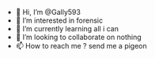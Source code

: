 - 👋 Hi, I’m @Gally593
- 👀 I’m interested in forensic
- 🌱 I’m currently learning all i can
- 💞️ I’m looking to collaborate on nothing
- 📫 How to reach me ? send me a pigeon

<!---
Gally593/Gally593 is a ✨ special ✨ repository because its `README.md` (this file) appears on your GitHub profile.
You can click the Preview link to take a look at your changes.
--->
